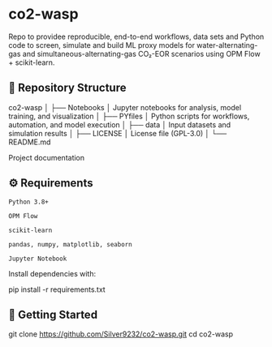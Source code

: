 # co2-wasp
Repo to providee reproducible, end-to-end workflows, data sets and Python code to screen, simulate and build ML proxy models for water-alternating-gas and simultaneous-alternating-gas CO₂-EOR scenarios using OPM Flow + scikit-learn.


## 📂 Repository Structure

co2-wasp
│
├── Notebooks
│ Jupyter notebooks for analysis, model training, and visualization
│
├── PYfiles
│ Python scripts for workflows, automation, and model execution
│
├── data
│ Input datasets and simulation results
│
├── LICENSE
│ License file (GPL-3.0)
│
└── README.md

Project documentation


## ⚙️ Requirements

    Python 3.8+

    OPM Flow

    scikit-learn

    pandas, numpy, matplotlib, seaborn

    Jupyter Notebook

Install dependencies with:

pip install -r requirements.txt

## 🚀 Getting Started

git clone https://github.com/Silver9232/co2-wasp.git
cd co2-wasp





